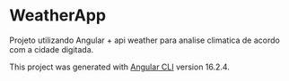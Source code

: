 # WeatherApp

Projeto utilizando Angular + api weather para analise climatica de acordo com a cidade digitada. 

This project was generated with [Angular CLI](https://github.com/angular/angular-cli) version 16.2.4.


